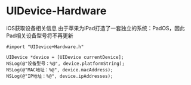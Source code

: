 # UIDevice-Hardware
iOS获取设备相关信息
由于苹果为iPad打造了一套独立的系统：PadOS，因此Pad相关设备型号将不再更新

```
#import "UIDevice+Hardware.h"

UIDevice *device = [UIDevice currentDevice];
NSLog(@"设备型号：%@", device.platformString);
NSLog(@"MAC地址：%@", device.macAddress);
NSLog(@"IP地址：%@", device.ipAddresses);
```
